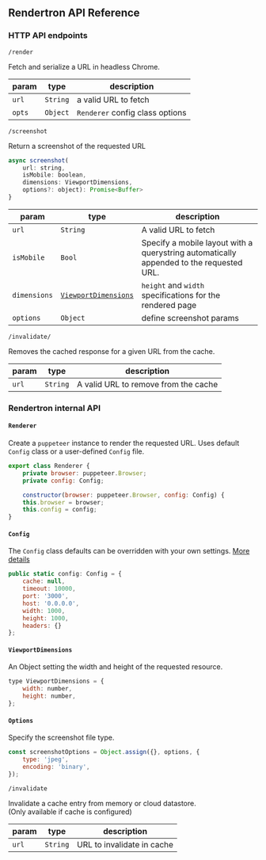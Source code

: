 ## Rendertron API Reference


### HTTP API endpoints

`/render`

Fetch and serialize a URL in headless Chrome.

| param  | type     | description                     |
| ------ | -------- | ------------------------------- |
| `url`  | `String` | a valid URL to fetch            |
| `opts` | `Object` | `Renderer` config class options |

`/screenshot`

Return a screenshot of the requested URL

```javascript
async screenshot(
    url: string,
    isMobile: boolean,
    dimensions: ViewportDimensions,
    options?: object): Promise<Buffer>
}
```

| param        | type                                        | description                                                                             |
| ------------ | ------------------------------------------- | --------------------------------------------------------------------------------------- |
| `url`        | `String`                                    | A valid URL to fetch                                                                    |
| `isMobile`   | `Bool`                                      | Specify a mobile layout with a querystring automatically appended to the requested URL. |
| `dimensions` | [`ViewportDimensions`](viewport-dimensions) | `height` and `width` specifications for the rendered page                               |
| `options`    | `Object`                                    | define screenshot params                                                                |

`/invalidate/`

Removes the cached response for a given URL from the cache.

| param        | type                                        | description                                                                             |
| ------------ | ------------------------------------------- | --------------------------------------------------------------------------------------- |
| `url`        | `String`                                    | A valid URL to remove from the cache                                                    |

### Rendertron internal API

#### `Renderer`

Create a `puppeteer` instance to render the requested URL. Uses default `Config`
class or a user-defined `Config` file.

```javascript
export class Renderer {
    private browser: puppeteer.Browser;
    private config: Config;

    constructor(browser: puppeteer.Browser, config: Config) {
    this.browser = browser;
    this.config = config;
}
```

#### `Config`

The `Config` class defaults can be overridden with your own settings.
[More details](https://github.com/GoogleChrome/rendertron/blob/master/docs/configure.md)

```javascript
public static config: Config = {
    cache: null,
    timeout: 10000,
    port: '3000',
    host: '0.0.0.0',
    width: 1000,
    height: 1000,
    headers: {}
};
```

#### `ViewportDimensions`

An Object setting the width and height of the requested resource.

```javascript
type ViewportDimensions = {
    width: number,
    height: number,
};
```

#### `Options`

Specify the screenshot file type.

```javascript
const screenshotOptions = Object.assign({}, options, {
    type: 'jpeg',
    encoding: 'binary',
});
```

`/invalidate`

Invalidate a cache entry from memory or cloud datastore.   
(Only available if cache is configured)

| param  | type     | description                     |
| ------ | -------- | ------------------------------- |
| `url`  | `String` | URL to invalidate in cache      |


### 
